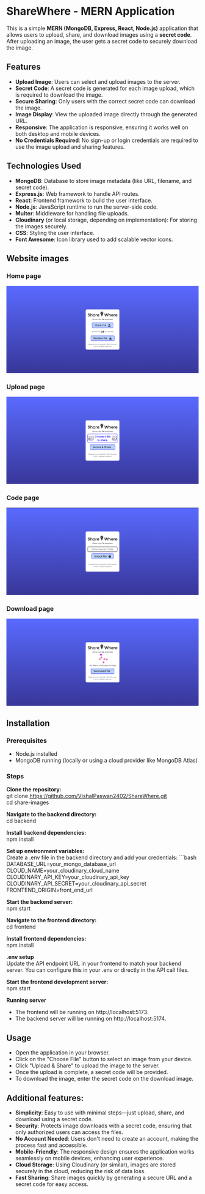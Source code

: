 # ShareWhere - MERN Application

This is a simple **MERN (MongoDB, Express, React, Node.js)** application that allows users to upload, share, and download images using a **secret code**. After uploading an image, the user gets a secret code to securely download the image.

## Features
- **Upload Image**: Users can select and upload images to the server.
- **Secret Code**: A secret code is generated for each image upload, which is required to download the image.
- **Secure Sharing**: Only users with the correct secret code can download the image.
- **Image Display**: View the uploaded image directly through the generated URL.
- **Responsive**: The application is responsive, ensuring it works well on both desktop and mobile devices.
- **No Credentials Required**: No sign-up or login credentials are required to use the image upload and sharing features.
  
## Technologies Used
- **MongoDB**: Database to store image metadata (like URL, filename, and secret code).
- **Express.js**: Web framework to handle API routes.
- **React**: Frontend framework to build the user interface.
- **Node.js**: JavaScript runtime to run the server-side code.
- **Multer**: Middleware for handling file uploads.
- **Cloudinary** (or local storage, depending on implementation): For storing the images securely.
- **CSS**: Styling the user interface.
- **Font Awesome**: Icon library used to add scalable vector icons.

## Website images

### Home page
![Home page](/readmeImage/Screenshot%202025-02-06%20190125.png)

### Upload page
![Upload page](/readmeImage/Screenshot%202025-02-06%20190148.png)

### Code page
![Code page](/readmeImage/Screenshot%202025-02-06%20190213.png)

### Download page
![Download page](/readmeImage/Screenshot%202025-02-06%20190318.png)


## Installation

### Prerequisites

- Node.js installed
- MongoDB running (locally or using a cloud provider like MongoDB Atlas)

### Steps

**Clone the repository:**
</br>
git clone https://github.com/VishalPaswan2402/ShareWhere.git
</br>
cd share-images

**Navigate to the backend directory:**
</br>
cd backend

**Install backend dependencies:**
</br>
npm install

**Set up environment variables:**
</br>
Create a .env file in the backend directory and add your credentials:
    ```bash
    DATABASE_URL=your_mongo_database_url
    CLOUD_NAME=your_cloudinary_cloud_name
    CLOUDINARY_API_KEY=your_cloudinary_api_key
    CLOUDINARY_API_SECRET=your_cloudinary_api_secret
    FRONTEND_ORIGIN=front_end_url

**Start the backend server:**
</br>
npm start

**Navigate to the frontend directory:**
</br>
cd frontend

**Install frontend dependencies:**
</br>
npm install

**.env setup**
</br>
Update the API endpoint URL in your frontend to match your backend server. You can configure this in your .env or directly in the API call files.

**Start the frontend development server:**
</br>
npm start

**Running server**
</br>
- The frontend will be running on http://localhost:5173.
- The backend server will be running on http://localhost:5174.

## Usage
- Open the application in your browser.
- Click on the "Choose File" button to select an image from your device.
- Click "Upload & Share" to upload the image to the server.
- Once the upload is complete, a secret code will be provided.
- To download the image, enter the secret code on the download image.

## Additional features:
- **Simplicity**: Easy to use with minimal steps—just upload, share, and download using a secret code.
- **Security**: Protects image downloads with a secret code, ensuring that only authorized users can access the files.
- **No Account Needed**: Users don't need to create an account, making the process fast and accessible.
- **Mobile-Friendly**: The responsive design ensures the application works seamlessly on mobile devices, enhancing user experience.
- **Cloud Storage**: Using Cloudinary (or similar), images are stored securely in the cloud, reducing the risk of data loss.
- **Fast Sharing**: Share images quickly by generating a secure URL and a secret code for easy access.
